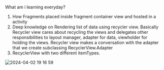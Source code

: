 What am i learning everyday?
1. How Fragments placed inside fragment container view and hosted in a activity
2. Deep knowledge on Rendering list of data using recycler view. Basically Recycler view cares about recycling the views and delegates other responsibilities to layout manager, adapter for data, viewholder for holding the views. Recycler view makes a conversation with the adapter that we create subclassing RecyclerView.Adapter
3. RecyclerView with two different itemTypes. 







![2024-04-02 19 16 59](https://github.com/priya006/CrimeApp/assets/16076524/3c24f644-c493-446b-a912-c2f84865a13e)





